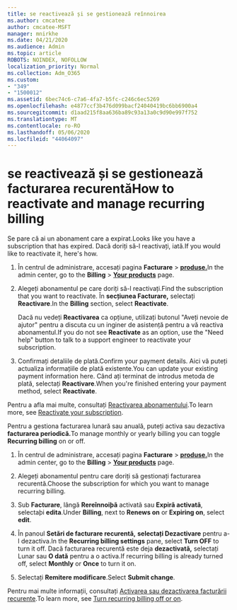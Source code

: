 ```yaml
---
title: se reactivează și se gestionează reînnoirea
ms.author: cmcatee
author: cmcatee-MSFT
manager: mnirkhe
ms.date: 04/21/2020
ms.audience: Admin
ms.topic: article
ROBOTS: NOINDEX, NOFOLLOW
localization_priority: Normal
ms.collection: Adm_O365
ms.custom:
- "349"
- "1500012"
ms.assetid: 6bec74c6-c7a6-4fa7-b5fc-c246c6ec5269
ms.openlocfilehash: e4877ccf3b476d099bacf24040419bc6bb6900a4
ms.sourcegitcommit: d1aad215f8aa636ba89c93a13a0c9d90e997f752
ms.translationtype: MT
ms.contentlocale: ro-RO
ms.lasthandoff: 05/06/2020
ms.locfileid: "44064097"
---
```

# <a name="how-to-reactivate-and-manage-recurring-billing"></a><span data-ttu-id="22a0c-102">se reactivează și se gestionează facturarea recurentă</span><span class="sxs-lookup"><span data-stu-id="22a0c-102">How to reactivate and manage recurring billing</span></span>

<span data-ttu-id="22a0c-103">Se pare că ai un abonament care a expirat.</span><span class="sxs-lookup"><span data-stu-id="22a0c-103">Looks like you have a subscription that has expired.</span></span> <span data-ttu-id="22a0c-104">Dacă doriți să-l reactivați, iată.</span><span class="sxs-lookup"><span data-stu-id="22a0c-104">If you would like to reactivate it, here's how.</span></span>
  
1. <span data-ttu-id="22a0c-105">În centrul de administrare, accesați pagina **Facturare** \> **[produse.](https://go.microsoft.com/fwlink/p/?linkid=842054)**</span><span class="sxs-lookup"><span data-stu-id="22a0c-105">In the admin center, go to the **Billing** \> **[Your products](https://go.microsoft.com/fwlink/p/?linkid=842054)** page.</span></span>

2. <span data-ttu-id="22a0c-106">Alegeți abonamentul pe care doriți să-l reactivați.</span><span class="sxs-lookup"><span data-stu-id="22a0c-106">Find the subscription that you want to reactivate.</span></span> <span data-ttu-id="22a0c-107">În **secțiunea Facturare,** selectați **Reactivare**.</span><span class="sxs-lookup"><span data-stu-id="22a0c-107">In the **Billing** section, select  **Reactivate**.</span></span>

    <span data-ttu-id="22a0c-108">Dacă nu vedeți **Reactivarea** ca opțiune, utilizați butonul "Aveți nevoie de ajutor" pentru a discuta cu un inginer de asistență pentru a vă reactiva abonamentul.</span><span class="sxs-lookup"><span data-stu-id="22a0c-108">If you do not see **Reactivate** as an option, use the "Need help" button to talk to a support engineer to reactivate your subscription.</span></span>

3. <span data-ttu-id="22a0c-109">Confirmați detaliile de plată.</span><span class="sxs-lookup"><span data-stu-id="22a0c-109">Confirm your payment details.</span></span> <span data-ttu-id="22a0c-110">Aici vă puteți actualiza informațiile de plată existente.</span><span class="sxs-lookup"><span data-stu-id="22a0c-110">You can update your existing payment information here.</span></span> <span data-ttu-id="22a0c-111">Când ați terminat de introdus metoda de plată, selectați **Reactivare**.</span><span class="sxs-lookup"><span data-stu-id="22a0c-111">When you're finished entering your payment method, select **Reactivate**.</span></span>

<span data-ttu-id="22a0c-112">Pentru a afla mai multe, consultați [Reactivarea abonamentului](https://docs.microsoft.com//office365/admin/subscriptions-and-billing/reactivate-your-subscription).</span><span class="sxs-lookup"><span data-stu-id="22a0c-112">To learn more, see [Reactivate your subscription](https://docs.microsoft.com//office365/admin/subscriptions-and-billing/reactivate-your-subscription).</span></span> 

<span data-ttu-id="22a0c-113">Pentru a gestiona facturarea lunară sau anuală, puteți activa sau dezactiva **facturarea periodică.**</span><span class="sxs-lookup"><span data-stu-id="22a0c-113">To manage monthly or yearly billing you can toggle **Recurring billing** on or off.</span></span>
  
1. <span data-ttu-id="22a0c-114">În centrul de administrare, accesați pagina **Facturare** \> **[produse.](https://go.microsoft.com/fwlink/p/?linkid=842054)**</span><span class="sxs-lookup"><span data-stu-id="22a0c-114">In the admin center, go to the **Billing** \> **[Your products](https://go.microsoft.com/fwlink/p/?linkid=842054)** page.</span></span>

2. <span data-ttu-id="22a0c-115">Alegeți abonamentul pentru care doriți să gestionați facturarea recurentă.</span><span class="sxs-lookup"><span data-stu-id="22a0c-115">Choose the subscription for which you want to manage recurring billing.</span></span>

3. <span data-ttu-id="22a0c-116">Sub **Facturare**, lângă **Rereînnoiþã** activatã sau **Expirã activatã**, selectaþi **edita**.</span><span class="sxs-lookup"><span data-stu-id="22a0c-116">Under **Billing**, next to **Renews on** or **Expiring on**, select **edit**.</span></span>

4. <span data-ttu-id="22a0c-117">În panoul **Setări de facturare recurentă,** **selectați Dezactivare** pentru a-l dezactiva.</span><span class="sxs-lookup"><span data-stu-id="22a0c-117">In the **Recurring billing settings** pane, select **Turn OFF** to turn it off.</span></span> <span data-ttu-id="22a0c-118">Dacă facturarea recurentă este deja **dezactivată,** selectați Lunar sau **O dată** pentru a o activa.</span><span class="sxs-lookup"><span data-stu-id="22a0c-118">If recurring billing is already turned off, select **Monthly** or **Once** to turn it on.</span></span>

5. <span data-ttu-id="22a0c-119">Selectați **Remitere modificare**.</span><span class="sxs-lookup"><span data-stu-id="22a0c-119">Select **Submit change**.</span></span>

<span data-ttu-id="22a0c-120">Pentru mai multe informații, consultați [Activarea sau dezactivarea facturării recurente](https://docs.microsoft.com/office365/admin/subscriptions-and-billing/renew-your-subscription#turn-recurring-billing-off-or-on).</span><span class="sxs-lookup"><span data-stu-id="22a0c-120">To learn more, see [Turn recurring billing off or on](https://docs.microsoft.com/office365/admin/subscriptions-and-billing/renew-your-subscription#turn-recurring-billing-off-or-on).</span></span>